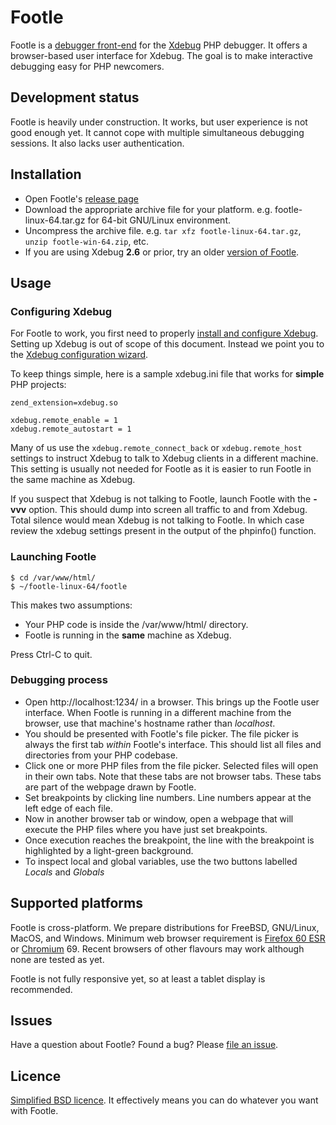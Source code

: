 Footle
======
Footle is a [debugger front-end](https://en.wikipedia.org/wiki/Debugger#Debugger_front-ends) for the [Xdebug](https://xdebug.org/) PHP debugger.  It offers a browser-based user interface for Xdebug.  The goal is to make interactive debugging easy for PHP newcomers.

## Development status
Footle is heavily under construction.  It works, but user experience is not good enough yet.  It cannot cope with multiple simultaneous debugging sessions.  It also lacks user authentication.

## Installation
- Open Footle's [release page](https://github.com/progga/footle/releases)
- Download the appropriate archive file for your platform.  e.g. footle-linux-64.tar.gz for 64-bit GNU/Linux environment.
- Uncompress the archive file.  e.g. `tar xfz footle-linux-64.tar.gz`, `unzip footle-win-64.zip`, etc.
- If you are using Xdebug **2.6** or prior, try an older [version of Footle](https://github.com/progga/footle/releases/tag/2018-11-26-dev).

## Usage
### Configuring Xdebug
For Footle to work, you first need to properly [install and configure Xdebug](https://xdebug.org/docs/install). Setting up Xdebug is out of scope of this document.  Instead we point you to the [Xdebug configuration wizard](https://xdebug.org/wizard.php).

To keep things simple, here is a sample xdebug.ini file that works for **simple** PHP projects:
```
zend_extension=xdebug.so

xdebug.remote_enable = 1
xdebug.remote_autostart = 1
```

Many of us use the `xdebug.remote_connect_back` or `xdebug.remote_host` settings to instruct Xdebug to talk to Xdebug clients in a different machine.  This setting is usually not needed for Footle as it is easier to run Footle in the same machine as Xdebug.

If you suspect that Xdebug is not talking to Footle, launch Footle with the **-vvv** option.  This should dump into screen all traffic to and from Xdebug.  Total silence would mean Xdebug is not talking to Footle.  In which case review the xdebug settings present in the output of the phpinfo() function.

### Launching Footle
```
$ cd /var/www/html/
$ ~/footle-linux-64/footle
```

This makes two assumptions:
- Your PHP code is inside the /var/www/html/ directory.
- Footle is running in the **same** machine as Xdebug.

Press Ctrl-C to quit.

### Debugging process
- Open http://localhost:1234/ in a browser.  This brings up the Footle user interface.  When Footle is running in a different machine from the browser, use that machine's hostname rather than _localhost_.
- You should be presented with Footle's file picker.  The file picker is always the first tab *within* Footle's interface.  This should list all files and directories from your PHP codebase.
- Click one or more PHP files from the file picker. Selected files will open in their own tabs. Note that these tabs are not browser tabs. These tabs are part of the webpage drawn by Footle.
- Set breakpoints by clicking line numbers. Line numbers appear at the left edge of each file.
- Now in another browser tab or window, open a webpage that will execute the PHP files where you have just set breakpoints.
- Once execution reaches the breakpoint, the line with the breakpoint is highlighted by a light-green background.
- To inspect local and global variables, use the two buttons labelled *Locals* and *Globals*

## Supported platforms
Footle is cross-platform.  We prepare distributions for FreeBSD, GNU/Linux, MacOS, and Windows.  Minimum web browser requirement is [Firefox 60 ESR](https://en.wikipedia.org/wiki/History_of_Firefox#Rapid_release_with_ESR) or [Chromium](https://en.wikipedia.org/wiki/Chromium_(web_browser)) 69.  Recent browsers of other flavours may work although none are tested as yet.

Footle is not fully responsive yet, so at least a tablet display is recommended.

## Issues
Have a question about Footle?  Found a bug?  Please [file an issue](https://github.com/progga/footle/issues/new).

## Licence
[Simplified BSD licence](https://en.wikipedia.org/wiki/BSD_licenses#2-clause).  It effectively means you can do whatever you want with Footle.
